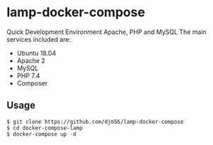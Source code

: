 # lamp-docker-compose
Quick Development Environment Apache, PHP and MySQL
The main services included are:
* Ubuntu 18.04
* Apache 2
* MySQL
* PHP 7.4
* Composer

## Usage
```
$ git clone https://github.com/djm56/lamp-docker-compose
$ cd docker-compose-lamp
$ docker-compose up -d
```